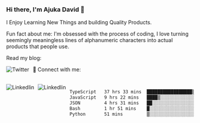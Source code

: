 ### Hi there, I'm Ajuka David 🥷

I Enjoy Learning New Things and building Quality Products.

Fun fact about me: I'm obsessed with the process of coding, I love turning seemingly meaningless lines of alphanumeric characters into actual products that people use.

Read my blog:

<a href="https://tobit.hashnode.dev/"> <img src="https://img.shields.io/badge/Hashnode-2962FF?style=for-the-badge&logo=hashnode&logoColor=white"
     alt="Twitter"
     style="float: left; margin-right: 10px;" /> </a>


📱 Connect with me: 

<br />
<a href="https://www.linkedin.com/in/david-ajuka-630660144/"> <img src="https://img.shields.io/badge/LinkedIn-0077B5?style=for-the-badge&logo=linkedin&logoColor=white"
     alt="LinkedIin"
     style="float: left; margin-right: 10px;" /> </a> <a href="mailto:ajuka.zephiniah@gmail.com"> <img src="https://img.shields.io/badge/Gmail-D14836?style=for-the-badge&logo=gmail&logoColor=white"
     alt="LinkedIin"
     style="float: left; margin-right: 10px;" /> </a>
     

<!--START_SECTION:waka-->

```txt
TypeScript   37 hrs 33 mins  █████████████████▒░░░░░░░   69.19 %
JavaScript   9 hrs 22 mins   ████▒░░░░░░░░░░░░░░░░░░░░   17.28 %
JSON         4 hrs 31 mins   ██░░░░░░░░░░░░░░░░░░░░░░░   08.32 %
Bash         1 hr 51 mins    █░░░░░░░░░░░░░░░░░░░░░░░░   03.41 %
Python       51 mins         ▒░░░░░░░░░░░░░░░░░░░░░░░░   01.59 %
```

<!--END_SECTION:waka-->
